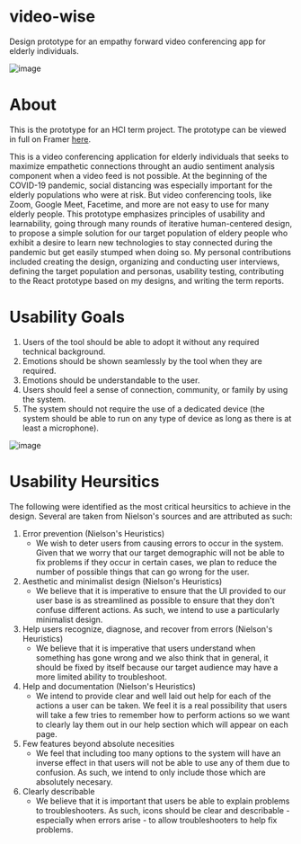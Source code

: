 # video-wise
Design prototype for an empathy forward video conferencing app for elderly individuals.

![image](https://user-images.githubusercontent.com/41638801/144935588-26b9ec87-8bdc-47c0-be04-87a4b884e0ee.png)


# About
This is the prototype for an HCI term project. The prototype can be viewed in full on Framer [here](https://framer.com/share/HCI-SeniorityRules--fdAZXlsUB2xx3LVe5InI/fuZKrZXQC).

This is a video conferencing application for elderly individuals that seeks to maximize empathetic connections throught an audio sentiment analysis component when a video feed is not possible. At the beginning of the COVID-19 pandemic, social distancing was especially important for the elderly populations who were at risk. But video conferencing tools, like Zoom, Google Meet, Facetime, and more are not easy to use for many elderly people. This prototype emphasizes principles of usability and learnability, going through many rounds of iterative human-centered design, to propose a simple solution for our target population of eldery people who exhibit a desire to learn new technologies to stay connected during the pandemic but get easily stumped when doing so. My personal contributions included creating the design, organizing and conducting user interviews, defining the target population and personas, usability testing, contributing to the React prototype based on my designs, and writing the term reports.

# Usability Goals
1. Users of the tool should be able to adopt it without any required technical background.
2. Emotions should be shown seamlessly by the tool when they are required.
3. Emotions should be understandable to the user.
4. Users should feel a sense of connection, community, or family by using the system.
5. The system should not require the use of a dedicated device (the system should be able to run on any type of device as long as there is at least a microphone).

![image](https://user-images.githubusercontent.com/41638801/144934843-7ff3b09b-1ba7-4cb1-b6df-ef6a323c1752.png)


# Usability Heursitics
The following were identified as the most critical heursitics to achieve in the design. Several are taken from Nielson's sources and are attributed as such:

1. Error prevention (Nielson's Heuristics)
    - We wish to deter users from causing errors to occur in the system. Given that we worry that our target demographic will not be able to fix problems if they occur in certain cases, we plan to reduce the number of possible things that can go wrong for the user.
2. Aesthetic and minimalist design (Nielson's Heuristics)
    - We believe that it is imperative to ensure that the UI provided to our user base is as streamlined as possible to ensure that they don't confuse different actions. As such, we intend to use a particularly minimalist design.
3. Help users recognize, diagnose, and recover from errors (Nielson's Heuristics)
    - We believe that it is imperative that users understand when something has gone wrong and we also think that in general, it should be fixed by itself because our target audience may have a more limited ability to troubleshoot.
4. Help and documentation (Nielson's Heuristics)
    - We intend to provide clear and well laid out help for each of the actions a user can be taken. We feel it is a real possibility that users will take a few tries to remember how to perform actions so we want to clearly lay them out in our help section which will appear on each page.
5. Few features beyond absolute necesities
    - We feel that including too many options to the system will have an inverse effect in that users will not be able to use any of them due to confusion. As such, we intend to only include those which are absolutely necesary.
6. Clearly describable
    - We believe that it is important that users be able to explain problems to troubleshooters. As such, icons should be clear and describable -  especially when errors arise - to allow troubleshooters to help fix problems.


